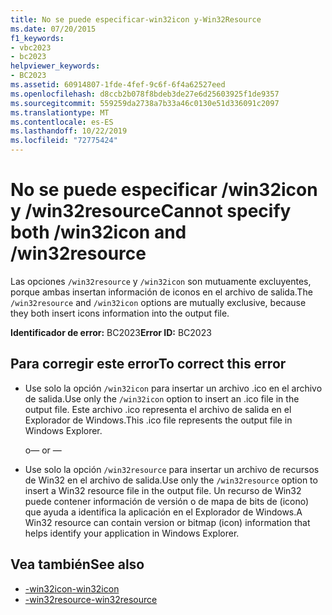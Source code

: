```yaml
---
title: No se puede especificar-win32icon y-Win32Resource
ms.date: 07/20/2015
f1_keywords:
- vbc2023
- bc2023
helpviewer_keywords:
- BC2023
ms.assetid: 60914807-1fde-4fef-9c6f-6f4a62527eed
ms.openlocfilehash: d8ccb2b078f8bdeb3de27e6d25603925f1de9357
ms.sourcegitcommit: 559259da2738a7b33a46c0130e51d336091c2097
ms.translationtype: MT
ms.contentlocale: es-ES
ms.lasthandoff: 10/22/2019
ms.locfileid: "72775424"
---
```

# <a name="cannot-specify-both-win32icon-and-win32resource"></a><span data-ttu-id="b96e8-102">No se puede especificar /win32icon y /win32resource</span><span class="sxs-lookup"><span data-stu-id="b96e8-102">Cannot specify both /win32icon and /win32resource</span></span>
<span data-ttu-id="b96e8-103">Las opciones `/win32resource` y `/win32icon` son mutuamente excluyentes, porque ambas insertan información de iconos en el archivo de salida.</span><span class="sxs-lookup"><span data-stu-id="b96e8-103">The `/win32resource` and `/win32icon` options are mutually exclusive, because they both insert icons information into the output file.</span></span>  
  
 <span data-ttu-id="b96e8-104">**Identificador de error:** BC2023</span><span class="sxs-lookup"><span data-stu-id="b96e8-104">**Error ID:** BC2023</span></span>  
  
## <a name="to-correct-this-error"></a><span data-ttu-id="b96e8-105">Para corregir este error</span><span class="sxs-lookup"><span data-stu-id="b96e8-105">To correct this error</span></span>  
  
- <span data-ttu-id="b96e8-106">Use solo la opción `/win32icon` para insertar un archivo .ico en el archivo de salida.</span><span class="sxs-lookup"><span data-stu-id="b96e8-106">Use only the `/win32icon` option to insert an .ico file in the output file.</span></span> <span data-ttu-id="b96e8-107">Este archivo .ico representa el archivo de salida en el Explorador de Windows.</span><span class="sxs-lookup"><span data-stu-id="b96e8-107">This .ico file represents the output file in Windows Explorer.</span></span>  
  
     <span data-ttu-id="b96e8-108">o</span><span class="sxs-lookup"><span data-stu-id="b96e8-108">— or —</span></span>  
  
- <span data-ttu-id="b96e8-109">Use solo la opción `/win32resource` para insertar un archivo de recursos de Win32 en el archivo de salida.</span><span class="sxs-lookup"><span data-stu-id="b96e8-109">Use only the `/win32resource` option to insert a Win32 resource file in the output file.</span></span> <span data-ttu-id="b96e8-110">Un recurso de Win32 puede contener información de versión o de mapa de bits de (icono) que ayuda a identifica la aplicación en el Explorador de Windows.</span><span class="sxs-lookup"><span data-stu-id="b96e8-110">A Win32 resource can contain version or bitmap (icon) information that helps identify your application in Windows Explorer.</span></span>  
  
## <a name="see-also"></a><span data-ttu-id="b96e8-111">Vea también</span><span class="sxs-lookup"><span data-stu-id="b96e8-111">See also</span></span>

- [<span data-ttu-id="b96e8-112">-win32icon</span><span class="sxs-lookup"><span data-stu-id="b96e8-112">-win32icon</span></span>](../../visual-basic/reference/command-line-compiler/win32icon.md)
- [<span data-ttu-id="b96e8-113">-win32resource</span><span class="sxs-lookup"><span data-stu-id="b96e8-113">-win32resource</span></span>](../../visual-basic/reference/command-line-compiler/win32resource.md)
